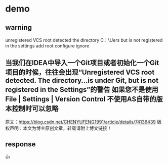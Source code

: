 # demo

## warning
unregistered VCS root detected 
  the directory  C：\Uers  but is not registered in the settings
  add root  configure ignore  
  
  当我们在IDEA中导入一个Git项目或者初始化一个Git项目的时候，往往会出现“Unregistered VCS root detected. The directory…is under Git, but is not registered in the Settings”的警告 如果您不是使用 File | Settings | Version Control 不使用AS自带的版本控制时可以忽略
------------------
原文：https://blog.csdn.net/CHENYUFENG1991/article/details/74136439 
版权声明：本文为博主原创文章，转载请附上博文链接！

  
  ## response
:+1:



